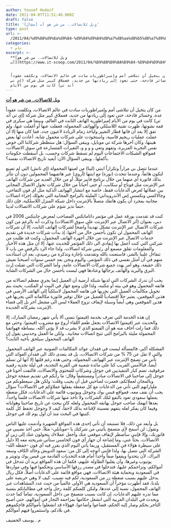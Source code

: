 ```yaml
---
author: Yousef Hodaif
date: 2011-04-07T11:51:46.000Z
draft: false
title: '[مقال] ويل للاتصالات.. من شر هو آت'
type: post
url: >-
  /2011/04/%d9%88%d9%8a%d9%84-%d9%84%d9%84%d8%a7%d8%aa%d8%b5%d8%a7%d9%84%d8%a7%d8%aa-%d9%85%d9%86-%d8%b4%d8%b1-%d9%87%d9%88-%d8%a2%d8%aa/
categories:
  - عام
excerpt: >-
  **[ويل للاتصالات.. من شر هو
  آت](https://www.it-scoop.com/2011/04/%D9%88%D9%8A%D9%84-%D9%84%D9%84%D8%A7%D8%AA%D8%B5%D8%A7%D9%84%D8%A7%D8%AA-%D9%85%D9%86-%D8%B4%D8%B1-%D9%87%D9%88-%D8%A2%D8%AA/)**


  من كان يتخيل أن تتلاشى أمم وإمبراطوريات سادت في عالم الاتصالات، وتكلفت عقوداً
  عدة، وخسائر فادحة، حتى تعود إلى ريادتها من جديد، فعملاق كبير مثل شركة (إي تي
  آند تي) كانت في يوم من الأيام
---
```

**[ويل للاتصالات.. من شر هو آت](https://www.it-scoop.com/2011/04/%D9%88%D9%8A%D9%84-%D9%84%D9%84%D8%A7%D8%AA%D8%B5%D8%A7%D9%84%D8%A7%D8%AA-%D9%85%D9%86-%D8%B4%D8%B1-%D9%87%D9%88-%D8%A2%D8%AA/)**

من كان يتخيل أن تتلاشى أمم وإمبراطوريات سادت في عالم الاتصالات، وتكلفت عقوداً عدة، وخسائر فادحة، حتى تعود إلى ريادتها من جديد، فعملاق كبير مثل شركة (إي تي آند تي) كانت في يوم من الأيام إمبراطورية الهاتف الثابت في العالم، وبينما هي سكرى في قمة نشوتها، ظهرت تقنية اللاسلكي والهواتف المحمولة، فغفلت عنها أو أغفلت عنها، ولم تفق إلا بعد أن فاتها قطار التغيير وليأخذ زمام الريادة لاعبون جدد، فما كان منها إلا أن عملت عمليات ريجيم قاسية، واستحوذت على شركات محمول شابة، أعادت لها بعض هيبتها، وكان آخرها شركة تي موبايل، ويبقى السؤال: هل ستظطر شركاتنا الى خوض نفس التجربة المريرة، وتفهم وتعي و و و و، التغيرات المتسارعة في سوق الاتصالات، فمواقع الشبكات الاجتماعات اليوم لم تسقط شركات وحسب، بل أسقطت حكومات بأكملها.. ويبقى السؤال الآن: أيعيد تاريخ الاتصالات نفسه؟.

عندما تتصل بي مراراً وتكراراً ابنتي (لينا) من لعبتها المحمولة (إي تاتش) التي لم تصنع لتكون هاتفاً، وعندما تتحدث (نورة) مع ابنتها (أروى) عبر هاتفيهما المحمولين دون أن تتأثر بذلك فاتورة أي منهما من خلال برنامج فايبر مثلاً، أو من خلال العديد من شركات الهاتف عبر الإنترنت مثل فوناج أو سكايب، أو حتى أحياناً من خلال شركات تخول الاتصال المجاني بين عملائها لغرض الدعايات فقط، خاصة مع انتشار الهواتف الذكية مثل آي فون التفاحي، وجالاكسي ونكسس إس الآندرويداني؛ المليئة بالبرامج المجانية التي تخولك إجراء اتصالات مجانية بمجرد أن يكون هاتفك متصلاً بالإنترنت داخل شبكة المنزل اللاسلكية، فإن ذلك حتماً نذير شؤم على شركات الاتصالات لدينا.

كنت قد تقدمت بورقة عمل في مؤتمر داتاماتكس المصاحب لمعرض جايتكس 2006 في دبي، بعنوان (أثر الاتصال عبر الإنترنت على سوق الاتصالات) وذكرت أنه بالرغم من كون شركات الاتصال عبر الإنترنت تشكل تهديداً واضحاً لشركات الهاتف الثابت، إلا أن شركات الهاتف المحمول لن تكون بأحسن حال من أختها، إذ بدأت شركات جديدة في تقديم خدمات الاتصال عبر الإنترنت من خلال أجهزة الهاتف المحمول، وكنت قد طلبت من شركتي التي كنت أعمل بها إيفادي الى ذلك المؤتمر للحديث عنها، إلا أن مثل هذه الأخبار والمعلومات تقلق مسمع أي رئيس شركة اتصالات، ولذا جاء الرد بالرفض من باب لا تتفاءل علينا بالشر، فاستعنت بالله وتقدمت بإجازة وتذكرة من رصيدي، بعد أن استأذنت منهم في أن أمثل نفسي في ذلك المؤتمر، واليوم ونحن بعد خمس سنوات أصبحنا نعيش ذلك حقيقة، وهو أمر يهدد جميع شركات الاتصالات عامة، وأما الشركات التي تقبلت إرث البرق والبريد والهاتف برجالها وعتادها فهي ليست بأحسن حال من الشركات الشابة.

يجب أن تدرك الشركات التي لديها شبكة أرضية أن العميل إنما يجري معظم اتصالاته من هاتفه المحمول وهو في بيته أو مكتبه، ولذا فإن وضع جهاز في البيت أو المكتب، بحيث يتم تحويل مكالمات العميل التي يجريها في هاتفه المحمول لاسلكياً إلى الهاتف الأرضي في هذين الموقعين، يعتبر حلاً اقتصادياً للعميل من خلال توفير فاتورة مكالماته التي يجريها في هذين الموقعين وهي أيضاً وسيلة لإيقاف نزوح العملاء ليس الى مشغل آخر بل إلى فضاء الإنترنت بشركاته الجديدة.

إن هذه الخدمة التي تعرف بخدمة (فيمتو) نتمنى ألا يأتي شهر رمضان المبارك، إلا والحديث عبر (فيمتو) الاتصالات يجعل طعم اللقاء أروع مع مشروب (فيمتو). وحتى مع ذلك فما زلت أخاف منه هو أن الفيمتو الذي لا يشرب قد لا يؤتي أكله، ببساطة فهواتفنا المحمولة مليئة بالبرامج التي تتيح اتصالات مجانية.. ولكن ما العمل وحدسي يقول إن الهاتف المحمول سيلحق بأخيه الثابت؟

المشكلة أكبر، فالمسألة ليست في فقدان عوائد المكالمات الصوتية عبر الهاتف المحمول والتي لا تقل عن 75 % من شركات الاتصالات، بل قد يتعدى ذلك الى فقدان العوائد التي تأتي من تصفح الإنترنت عبر الهواتف المحمولة، وحتى هذه رغم قلتها إلا أنها لن تسلم أيضاً، فبالأمس القريب كنا على مائدة شعبية في القرية النجدية، في ليلة نجدية رقمية مرقوقية، تضم كبار التنفيذيين في جوجل وشركات للمحتوى والاتصالات، فالتفت أخونا في جوجل إلى صاحبنا في الاتصالات مبادراً ومستشفاً وقال: ما رأيكم في تقديم صفحة جوجل وبالمجان لعملائكم، فغمزت لصاحبي قبل أن يجيب وقلت: ولكن هل سيعطونكم من ملياراتهم التي تأتي من الدعايات مع كل ضغطة يفعلها عملاؤكم في الاتصالات؟ سؤال يجب أن نقف معه، فمواقع فيس بوك وجوجل ويوتيوب قائمة على الدعايات، فكل ضغطة يعملها سعودي تعود بالنفع لتلك الشركات ولا تأخذ منها شركات الاتصالات فلساً واحداً، بعدها انهمك صاحب جوجل بهاتفه المحمول ولعله كان يبحث عن تاريخ صاحبنا وهواياته وفيما كان يفكر لعله يتفهم نفسيتة لإقناعه بذلك لاحقاً، كيف لا وجوجل تحفظ كل كلمة كتبتها في البحث منذ أن أول يوم لك في جوجل.

بل وأبعد من ذلك، فلا تستبعد أن تأتي إحدى هذه المواقع الشهيرة وأدمنت عليها الناس وتقول: لن أسمح لأي متصفح يأتيني من شركتك يا –موبايلي- مثلاً، حتى آخذ نصيبي من فاتورتك، وإلا فإنني سأضطر لإيقاف موقعي عنك وأجعل عملاءك يتحولون عنك إلى زين أو الاتصالات، بحثاً عني، وما إشاعة أن جهاز آي فون الخامس ستأتي شريحته معه إلا دليل على سيطرة هؤلاء في المستقبل، وربما يأتي اليوم الذي يقرر فيه آي فون -حفظه الله- الشركة التي تتصل بها، ولذا فإنني أتوجه إلى كل من: سعود الدويش وخالد الكاف وسعد البراك، لأن يتحدوا ويقفوا صفاً واحداً أمام هذه التحديات القادمة من فيس بوك وتويتر و يوتيوب وغيرها، وأن يقلبوا الطاولة عليهم، فكما أن هذه المواقع تريد أن تتدخل في أموالكم، وتزاحمكم عليها، فتدخلوا في مصدر رزقها الأساسي وتحكموا فيها وفي مواردها في السعودية وبحماية هيئة الاتصالات، فهي مواقع قائمة على الدعايات أصلاً، فكل ريال يدخل عليهم بسبب ضغطة زر من السعودية، لكم فيه نصيب، كيف لا وهي حريصة على بلدنا، فقد أظهرت مؤخراً أن السعودية هي الأولى عالمياً من حيث عدد المشاهدات عبر الهاتف المحمول، نسبة إلى عددها، ولتكن كلمتكم كلمة رجل واحد في مطالباتكم بنسبة مما تدره عليهم الدعايات، إن كانت بسبب متصفح من داخل السعودية، تماماً كما حدث ويحدث في البلدان العربية التي انشغل حكامها بمزاحمة التجار في أموالهم، حتى أصبح التاجر يحكم وصار إليه الحكم، فضاعوا وأضاعوا، فهؤلاء قد انشغلوا بأموالكم فاحكموهم في بلادكم، واستثمروا فيهم أموالكم.

م . يوسف الحضيف
